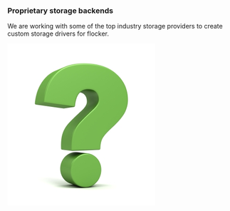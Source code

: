 ### Proprietary storage backends

We are working with some of the top industry storage providers to create custom storage drivers for flocker.

![Question](images/question.jpg "Question")